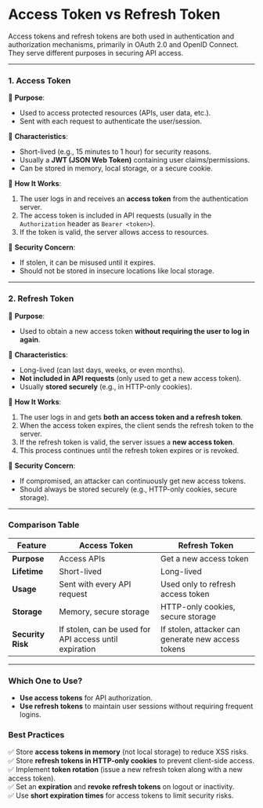 # **Access Token vs Refresh Token**

Access tokens and refresh tokens are both used in authentication and authorization mechanisms, primarily in OAuth 2.0 and OpenID Connect. They serve different purposes in securing API access.

---

### **1. Access Token**
🔹 **Purpose**:  
- Used to access protected resources (APIs, user data, etc.).  
- Sent with each request to authenticate the user/session.

🔹 **Characteristics**:  
- Short-lived (e.g., 15 minutes to 1 hour) for security reasons.  
- Usually a **JWT (JSON Web Token)** containing user claims/permissions.  
- Can be stored in memory, local storage, or a secure cookie.

🔹 **How It Works**:  
1. The user logs in and receives an **access token** from the authentication server.
2. The access token is included in API requests (usually in the `Authorization` header as `Bearer <token>`).
3. If the token is valid, the server allows access to resources.

🔹 **Security Concern**:  
- If stolen, it can be misused until it expires.
- Should not be stored in insecure locations like local storage.

---

### **2. Refresh Token**
🔹 **Purpose**:  
- Used to obtain a new access token **without requiring the user to log in again**.

🔹 **Characteristics**:  
- Long-lived (can last days, weeks, or even months).  
- **Not included in API requests** (only used to get a new access token).  
- Usually **stored securely** (e.g., in HTTP-only cookies).

🔹 **How It Works**:  
1. The user logs in and gets **both an access token and a refresh token**.
2. When the access token expires, the client sends the refresh token to the server.
3. If the refresh token is valid, the server issues a **new access token**.
4. This process continues until the refresh token expires or is revoked.

🔹 **Security Concern**:  
- If compromised, an attacker can continuously get new access tokens.
- Should always be stored securely (e.g., HTTP-only cookies, secure storage).

---

### **Comparison Table**
| Feature           | Access Token | Refresh Token |
|------------------|-------------|--------------|
| **Purpose**      | Access APIs  | Get a new access token |
| **Lifetime**     | Short-lived  | Long-lived |
| **Usage**        | Sent with every API request | Used only to refresh access token |
| **Storage**      | Memory, secure storage | HTTP-only cookies, secure storage |
| **Security Risk** | If stolen, can be used for API access until expiration | If stolen, attacker can generate new access tokens |

---

### **Which One to Use?**
- **Use access tokens** for API authorization.
- **Use refresh tokens** to maintain user sessions without requiring frequent logins.

### **Best Practices**
✅ Store **access tokens in memory** (not local storage) to reduce XSS risks.  
✅ Store **refresh tokens in HTTP-only cookies** to prevent client-side access.  
✅ Implement **token rotation** (issue a new refresh token along with a new access token).  
✅ Set an **expiration** and **revoke refresh tokens** on logout or inactivity.  
✅ Use **short expiration times** for access tokens to limit security risks.  

